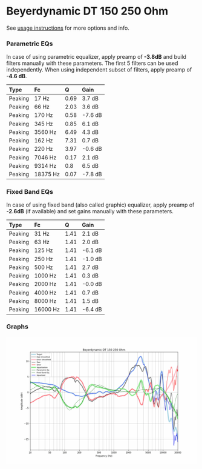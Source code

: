 # Beyerdynamic DT 150 250 Ohm
See [usage instructions](https://github.com/jaakkopasanen/AutoEq#usage) for more options and info.

### Parametric EQs
In case of using parametric equalizer, apply preamp of **-3.8dB** and build filters manually
with these parameters. The first 5 filters can be used independently.
When using independent subset of filters, apply preamp of **-4.6 dB**.

| Type    | Fc       |    Q | Gain    |
|:--------|:---------|:-----|:--------|
| Peaking | 17 Hz    | 0.69 | 3.7 dB  |
| Peaking | 66 Hz    | 2.03 | 3.6 dB  |
| Peaking | 170 Hz   | 0.58 | -7.6 dB |
| Peaking | 345 Hz   | 0.85 | 6.1 dB  |
| Peaking | 3560 Hz  | 6.49 | 4.3 dB  |
| Peaking | 162 Hz   | 7.31 | 0.7 dB  |
| Peaking | 220 Hz   | 3.97 | -0.6 dB |
| Peaking | 7046 Hz  | 0.17 | 2.1 dB  |
| Peaking | 9314 Hz  | 0.8  | 6.5 dB  |
| Peaking | 18375 Hz | 0.07 | -7.8 dB |

### Fixed Band EQs
In case of using fixed band (also called graphic) equalizer, apply preamp of **-2.6dB**
(if available) and set gains manually with these parameters.

| Type    | Fc       |    Q | Gain    |
|:--------|:---------|:-----|:--------|
| Peaking | 31 Hz    | 1.41 | 2.1 dB  |
| Peaking | 63 Hz    | 1.41 | 2.0 dB  |
| Peaking | 125 Hz   | 1.41 | -6.1 dB |
| Peaking | 250 Hz   | 1.41 | -1.0 dB |
| Peaking | 500 Hz   | 1.41 | 2.7 dB  |
| Peaking | 1000 Hz  | 1.41 | 0.3 dB  |
| Peaking | 2000 Hz  | 1.41 | -0.0 dB |
| Peaking | 4000 Hz  | 1.41 | 0.7 dB  |
| Peaking | 8000 Hz  | 1.41 | 1.5 dB  |
| Peaking | 16000 Hz | 1.41 | -6.4 dB |

### Graphs
![](./Beyerdynamic%20DT%20150%20250%20Ohm.png)